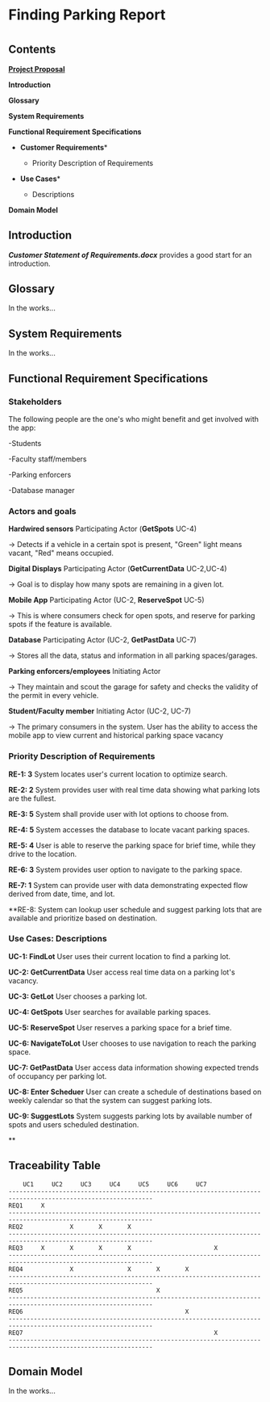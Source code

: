 # Finding Parking Report
#

## Contents ##

**[Project Proposal](https://github.com/CSUS-CSC-131-Fall2017/park/blob/master/Pink%20Unicorns%20-%20Proposal.md)**

**Introduction**

**Glossary**

**System Requirements**

**Functional Requirement Specifications**

- **Customer Requirements***

	- Priority Description of Requirements

- **Use Cases***

	- Descriptions

**Domain Model**

## Introduction ##

***Customer Statement of Requirements.docx***	provides a good start for an introduction.

## Glossary ##

In the works...

## System Requirements ##

In the works...

## Functional Requirement Specifications ##

### Stakeholders ###
	
The following people are the one's who might benefit and get involved with the app:

-Students

-Faculty staff/members

-Parking enforcers

-Database manager	


### Actors and goals ###

**Hardwired sensors** Participating Actor (**GetSpots** UC-4)

-> Detects if a vehicle in a certain spot is present, "Green" light means vacant, "Red" means occupied.

**Digital Displays** Participating Actor (**GetCurrentData** UC-2,UC-4)

-> Goal is to display how many spots are remaining in a given lot.


**Mobile App** Participating Actor (UC-2, **ReserveSpot** UC-5)

-> This is where consumers check for open spots, and reserve for parking spots if the feature is available.

**Database** Participating Actor (UC-2, **GetPastData** UC-7)

-> Stores all the data, status and information in all parking spaces/garages.

**Parking enforcers/employees** Initiating Actor 

-> They maintain and scout the garage for safety and checks the validity of the permit in every vehicle.

**Student/Faculty member** Initiating Actor (UC-2, UC-7)

-> The primary consumers in the system. User has the ability to access the mobile app to view current and historical parking space vacancy


### Priority Description of Requirements ###

**RE-1: 3** System locates user's current location to optimize search.

**RE-2: 2** System provides user with real time data showing what parking lots are the fullest.

**RE-3: 5** System shall provide user with lot options to choose from.

**RE-4: 5** System accesses the database to  locate vacant parking spaces.

**RE-5: 4** User is able to reserve the parking space for brief time, while they drive to the location.

**RE-6: 3** System provides user option to navigate to the parking space.

**RE-7: 1** System can provide user with data demonstrating expected flow derived from date, time, and lot.

**RE-8: System can lookup user schedule and suggest parking lots that are available and prioritize based on destination.

### Use Cases: Descriptions ###

**UC-1: FindLot** User uses their current location to find a parking lot.

**UC-2: GetCurrentData** User access real time data on a parking lot's vacancy.

**UC-3: GetLot** User chooses a parking lot.

**UC-4: GetSpots** User searches for available parking spaces.

**UC-5: ReserveSpot** User reserves a parking space for a brief time.

**UC-6: NavigateToLot** User chooses to use navigation to reach the parking space.

**UC-7: GetPastData** User access data information showing expected trends of occupancy per parking lot.

**UC-8: Enter Scheduer** User can create a schedule of destinations based on weekly calendar so that the system can suggest parking lots.

**UC-9: SuggestLots** System suggests parking lots by available number of spots and users scheduled destination.

**

## Traceability Table ##

		UC1		UC2		UC3		UC4		UC5		UC6		UC7
	--------------------------------------------------------------------------------------------------------------
	REQ1	 X
	--------------------------------------------------------------------------------------------------------------
	REQ2			 X		 X		 X		 		 
	--------------------------------------------------------------------------------------------------------------
	REQ3	 X		 X		 X 		 X		 				 X
	--------------------------------------------------------------------------------------------------------------
	REQ4			 X		 		 X		 X		 X
	--------------------------------------------------------------------------------------------------------------
	REQ5									 X				
	--------------------------------------------------------------------------------------------------------------
	REQ6	 										 X
	--------------------------------------------------------------------------------------------------------------
	REQ7													 X	
	--------------------------------------------------------------------------------------------------------------

## Domain Model ##

In the works...
